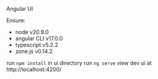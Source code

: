 Angular UI

Ensure:

- node v20.9.0
- angular CLI v17.0.0
- typescript v5.2.2
- zone.js v0.14.2

run `npm install` in ui directory
run `ng serve`
view dev ui at http://localhost:4200/
